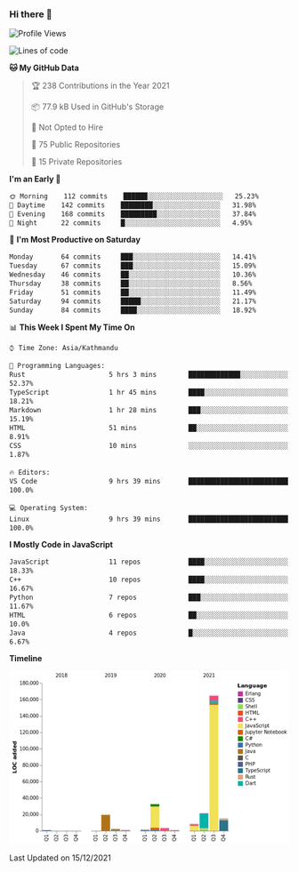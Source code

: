 ### Hi there 👋


<!--START_SECTION:waka-->
![Profile Views](http://img.shields.io/badge/Profile%20Views-0-blue)

![Lines of code](https://img.shields.io/badge/From%20Hello%20World%20I%27ve%20Written-272%20Thousand%20lines%20of%20code-blue)

**🐱 My GitHub Data** 

> 🏆 238 Contributions in the Year 2021
 > 
> 📦 77.9 kB Used in GitHub's Storage 
 > 
> 🚫 Not Opted to Hire
 > 
> 📜 75 Public Repositories 
 > 
> 🔑 15 Private Repositories  
 > 
**I'm an Early 🐤** 

```text
🌞 Morning    112 commits    ██████░░░░░░░░░░░░░░░░░░░   25.23% 
🌆 Daytime    142 commits    ████████░░░░░░░░░░░░░░░░░   31.98% 
🌃 Evening    168 commits    █████████░░░░░░░░░░░░░░░░   37.84% 
🌙 Night      22 commits     █░░░░░░░░░░░░░░░░░░░░░░░░   4.95%

```
📅 **I'm Most Productive on Saturday** 

```text
Monday       64 commits     ███░░░░░░░░░░░░░░░░░░░░░░   14.41% 
Tuesday      67 commits     ███░░░░░░░░░░░░░░░░░░░░░░   15.09% 
Wednesday    46 commits     ██░░░░░░░░░░░░░░░░░░░░░░░   10.36% 
Thursday     38 commits     ██░░░░░░░░░░░░░░░░░░░░░░░   8.56% 
Friday       51 commits     ██░░░░░░░░░░░░░░░░░░░░░░░   11.49% 
Saturday     94 commits     █████░░░░░░░░░░░░░░░░░░░░   21.17% 
Sunday       84 commits     ████░░░░░░░░░░░░░░░░░░░░░   18.92%

```


📊 **This Week I Spent My Time On** 

```text
⌚︎ Time Zone: Asia/Kathmandu

💬 Programming Languages: 
Rust                     5 hrs 3 mins        █████████████░░░░░░░░░░░░   52.37% 
TypeScript               1 hr 45 mins        ████░░░░░░░░░░░░░░░░░░░░░   18.21% 
Markdown                 1 hr 28 mins        ███░░░░░░░░░░░░░░░░░░░░░░   15.19% 
HTML                     51 mins             ██░░░░░░░░░░░░░░░░░░░░░░░   8.91% 
CSS                      10 mins             ░░░░░░░░░░░░░░░░░░░░░░░░░   1.87%

🔥 Editors: 
VS Code                  9 hrs 39 mins       █████████████████████████   100.0%

💻 Operating System: 
Linux                    9 hrs 39 mins       █████████████████████████   100.0%

```

**I Mostly Code in JavaScript** 

```text
JavaScript               11 repos            ████░░░░░░░░░░░░░░░░░░░░░   18.33% 
C++                      10 repos            ████░░░░░░░░░░░░░░░░░░░░░   16.67% 
Python                   7 repos             ███░░░░░░░░░░░░░░░░░░░░░░   11.67% 
HTML                     6 repos             ██░░░░░░░░░░░░░░░░░░░░░░░   10.0% 
Java                     4 repos             █░░░░░░░░░░░░░░░░░░░░░░░░   6.67%

```


**Timeline**

![Chart not found](https://raw.githubusercontent.com/voidash/voidash/main/charts/bar_graph.png) 


 Last Updated on 15/12/2021
<!--END_SECTION:waka-->


<!--
**voidash/voidash** is a ✨ _special_ ✨ repository because its `README.md` (this file) appears on your GitHub profile.

Here are some ideas to get you started:

- 🔭 I’m currently working on ...
- 🌱 I’m currently learning ...
- 👯 I’m looking to collaborate on ...
- 🤔 I’m looking for help with ...
- 💬 Ask me about ...
- 📫 How to reach me: ...
- 😄 Pronouns: ...
- ⚡ Fun fact: ...
-->
